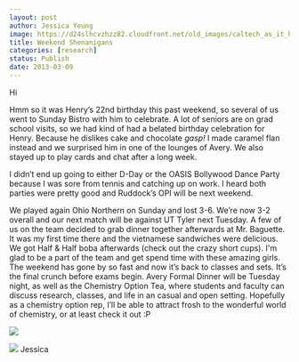 ```yaml
---
layout: post
author: Jessica Yeung
image: https://d24slhcvzhzz82.cloudfront.net/old_images/caltech_as_it_happens/6a0105349b8251970b017ee8ef7593970d.jpg
title: Weekend Shenanigans
categories: [research]
status: Publish
date: 2013-03-09
---
```



Hi

Hmm so it was Henry’s 22nd birthday this past
weekend, so several of us went to Sunday Bistro with him to celebrate. A lot of
seniors are on grad school visits, so we had kind of had a belated birthday
celebration for Henry. Because he dislikes cake and chocolate *gasp!* I made
caramel flan instead and we surprised him in one of the lounges of Avery. We
also stayed up to play cards and chat after a long week. 

I didn’t end up going to either D-Day or the OASIS
Bollywood Dance Party because I was sore from tennis and catching up on work. I
heard both parties were pretty good and Ruddock’s OPI will be next weekend. 

We played again Ohio Northern on Sunday and lost 3-6. We’re now 3-2 overall and
our next match will be against UT Tyler next Tuesday. A few of us on the team decided to grab dinner together afterwards at Mr. Baguette. It was my first time there and the vietnamese sandwiches were delicious. We got Half &amp; Half boba afterwards (check out the crazy short cups). I'm glad to be a part of the team and get spend time with these amazing girls. The weekend has gone by
so fast and now it’s back to classes and sets. It’s the final crunch before
exams begin. Avery Formal Dinner will be Tuesday night, as well as the Chemistry
Option Tea, where students and faculty can discuss research, classes, and life
in an casual and open setting. Hopefully as a chemistry option rep, I’ll be
able to attract frosh to the wonderful world of chemistry, or at least check it
out :P


![](https://d24slhcvzhzz82.cloudfront.net/old_images/caltech_as_it_happens/6a0105349b8251970b017d417b9864970c.jpg)

![](https://d24slhcvzhzz82.cloudfront.net/old_images/caltech_as_it_happens/6a0105349b8251970b017c374c7d5d970b.jpg)
Jessica

